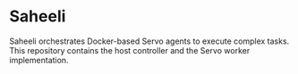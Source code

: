 # Saheeli

Saheeli orchestrates Docker-based Servo agents to execute complex tasks. This repository contains the host controller and the Servo worker implementation.
